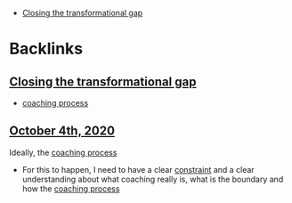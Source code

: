 - [Closing the transformational gap](<Closing the transformational gap.md>)

# Backlinks
## [Closing the transformational gap](<Closing the transformational gap.md>)
- [coaching process](<coaching process.md>)

## [October 4th, 2020](<October 4th, 2020.md>)
Ideally, the [coaching process](<coaching process.md>)

- For this to happen, I need to have a clear [constraint](<constraint.md>) and a clear understanding about what coaching really is, what is the boundary and how the [coaching process](<coaching process.md>)

